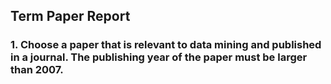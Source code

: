 ## Term Paper Report
### 1. Choose a paper that is relevant to data mining and published in a journal. The publishing year of the paper must be larger than 2007.
